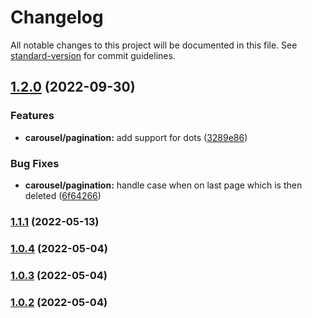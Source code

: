 # Changelog

All notable changes to this project will be documented in this file. See [standard-version](https://github.com/conventional-changelog/standard-version) for commit guidelines.

## [1.2.0](https://github.com/GrowthDay/react-grid-carousel/compare/v1.1.1...v1.2.0) (2022-09-30)


### Features

* **carousel/pagination:** add support for dots ([3289e86](https://github.com/GrowthDay/react-grid-carousel/commit/3289e86032509b54947b2a32d2cb179daca9f1a7))


### Bug Fixes

* **carousel/pagination:** handle case when on last page which is then deleted ([6f64266](https://github.com/GrowthDay/react-grid-carousel/commit/6f642667a1d4418feea301783ca155ad6dcb34f4))

### [1.1.1](https://github.com/GrowthDay/react-grid-carousel/compare/v1.0.4...v1.1.1) (2022-05-13)

### [1.0.4](https://github.com/GrowthDay/react-grid-carousel/compare/v1.0.3...v1.0.4) (2022-05-04)

### [1.0.3](https://github.com/GrowthDay/react-grid-carousel/compare/v1.0.2...v1.0.3) (2022-05-04)

### [1.0.2](https://github.com/GrowthDay/react-grid-carousel/compare/v1.0.0...v1.0.2) (2022-05-04)
